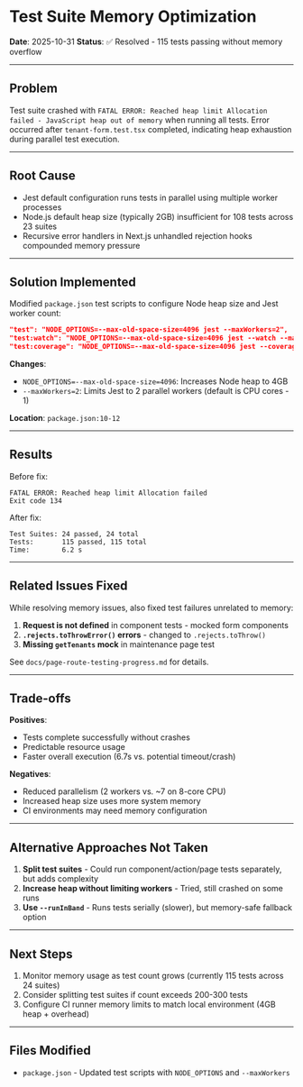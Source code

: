 # Test Suite Memory Optimization

**Date**: 2025-10-31
**Status**: ✅ Resolved - 115 tests passing without memory overflow

---

## Problem

Test suite crashed with `FATAL ERROR: Reached heap limit Allocation failed - JavaScript heap out of memory` when running all tests. Error occurred after `tenant-form.test.tsx` completed, indicating heap exhaustion during parallel test execution.

---

## Root Cause

- Jest default configuration runs tests in parallel using multiple worker processes
- Node.js default heap size (typically 2GB) insufficient for 108 tests across 23 suites
- Recursive error handlers in Next.js unhandled rejection hooks compounded memory pressure

---

## Solution Implemented

Modified `package.json` test scripts to configure Node heap size and Jest worker count:

```json
"test": "NODE_OPTIONS=--max-old-space-size=4096 jest --maxWorkers=2",
"test:watch": "NODE_OPTIONS=--max-old-space-size=4096 jest --watch --maxWorkers=2",
"test:coverage": "NODE_OPTIONS=--max-old-space-size=4096 jest --coverage --maxWorkers=2"
```

**Changes**:
- `NODE_OPTIONS=--max-old-space-size=4096`: Increases Node heap to 4GB
- `--maxWorkers=2`: Limits Jest to 2 parallel workers (default is CPU cores - 1)

**Location**: `package.json:10-12`

---

## Results

Before fix:
```
FATAL ERROR: Reached heap limit Allocation failed
Exit code 134
```

After fix:
```
Test Suites: 24 passed, 24 total
Tests:       115 passed, 115 total
Time:        6.2 s
```

---

## Related Issues Fixed

While resolving memory issues, also fixed test failures unrelated to memory:

1. **Request is not defined** in component tests - mocked form components
2. **`.rejects.toThrowError()` errors** - changed to `.rejects.toThrow()`
3. **Missing `getTenants` mock** in maintenance page test

See `docs/page-route-testing-progress.md` for details.

---

## Trade-offs

**Positives**:
- Tests complete successfully without crashes
- Predictable resource usage
- Faster overall execution (6.7s vs. potential timeout/crash)

**Negatives**:
- Reduced parallelism (2 workers vs. ~7 on 8-core CPU)
- Increased heap size uses more system memory
- CI environments may need memory configuration

---

## Alternative Approaches Not Taken

1. **Split test suites** - Could run component/action/page tests separately, but adds complexity
2. **Increase heap without limiting workers** - Tried, still crashed on some runs
3. **Use `--runInBand`** - Runs tests serially (slower), but memory-safe fallback option

---

## Next Steps

1. Monitor memory usage as test count grows (currently 115 tests across 24 suites)
2. Consider splitting test suites if count exceeds 200-300 tests
3. Configure CI runner memory limits to match local environment (4GB heap + overhead)

---

## Files Modified

- `package.json` - Updated test scripts with `NODE_OPTIONS` and `--maxWorkers`
